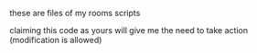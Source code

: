 these are files of my rooms scripts

claiming this code as yours will give me the need to take action
(modification is allowed)
